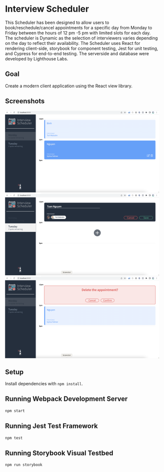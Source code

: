 # Interview Scheduler

This Scheduler has been designed to allow users to book/reschedule/cancel appointments for a specific day from Monday to Friday between the hours of 12 pm -5 pm with limited slots for each day. The scheduler is Dynamic as the selection of interviewers varies depending on the day to reflect their availability. 
The Scheduler uses React for rendering client-side, storybook for component testing, Jest for unit testing, and Cypress for end-to-end testing.
The serverside and database were developed by Lighthouse Labs.

## Goal
Create a modern client application using the React view library.


## Screenshots
![View all Appointments](https://github.com/ttbinh139/scheduler/blob/master/docs/appointments_view.png?raw=true)
![Create/Edit Appointments](https://github.com/ttbinh139/scheduler/blob/master/docs/appointments_create-edit.png?raw=true)
![Cancel Appointments](https://github.com/ttbinh139/scheduler/blob/master/docs/appointments_delete.png?raw=true)

## Setup

Install dependencies with `npm install`.

## Running Webpack Development Server

```sh
npm start
```

## Running Jest Test Framework

```sh
npm test
```

## Running Storybook Visual Testbed

```sh
npm run storybook
```
